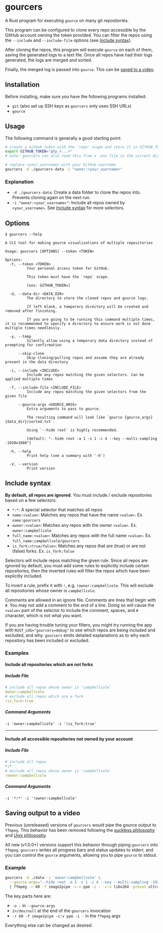 # gourcers

A Rust program for executing `gource` on many git repositories.

This program can be configured to clone every repo accessible by the GitHub account owning the token provided. You can filter the repos using the `--include` and `--include-file` options (see [Include syntax](#include-syntax)).

After cloning the repos, this program will execute `gource` on each of them, saving the generated logs to a text file. Once all repos have had their logs generated, the logs are merged and sorted.

Finally, the merged log is passed into `gource`. This can be [saved to a video](#saving-output-to-a-video).

## Installation

Before installing, make sure you have the following programs installed:

- `git` (also set up SSH keys as `gourcers` only uses SSH URLs)
- `gource`

## Usage

The following command is generally a good starting point:

```sh
# create a GitHub token with the 'repo' scope and store it in GITHUB_TOKEN or use the '-t' argument
export GITHUB_TOKEN="ghp_<...>"
# note: gourcers can also read this from a .env file in the current directory

# replace <your_username> with your GitHub username
gourcers -d ./gourcers-data -i "owner:<your_username>"
```

### Explanation

- `-d ./gourcers-data`: Create a data folder to clone the repos into. Prevents cloning again on the next run.
- `-i "owner:<your_username>"`: Include all repos owned by `<your_username>`. See [Include syntax](#include-syntax) for more selectors.

## Options

```console
$ gourcers --help

A CLI tool for making gource visualizations of multiple repositories

Usage: gourcers [OPTIONS] --token <TOKEN>

Options:
  -t, --token <TOKEN>
          Your personal access token for GitHub.
          
          This token must have the `repo` scope.
          
          [env: GITHUB_TOKEN=]

  -d, --data-dir <DATA_DIR>
          The directory to store the cloned repos and gource logs.
          
          If left blank, a temporary directory will be created and removed after finishing.
          
          If you are going to be running this command multiple times, it is recommended to specify a directory to ensure work is not done multiple times needlessly.

  -y, --temp
          Silently allow using a temporary data directory instead of prompting for confirmation

      --skip-clone
          Skip cloning/pulling repos and assume they are already present in the data directory

  -i, --include <INCLUDE>
          Include any repos matching the given selectors. Can be applied multiple times

  -f, --include-file <INCLUDE_FILE>
          Include any repos matching the given selectors from the given file

      --gource-args <GOURCE_ARGS>
          Extra arguments to pass to gource.
          
          The resulting command will look like `gource {gource_args} {data_dir}/sorted.txt`.
          
          Using `--hide root` is highly recommended.
          
          [default: "--hide root -a 1 -s 1 -c 4 --key --multi-sampling -1920x1080"]

  -h, --help
          Print help (see a summary with '-h')

  -V, --version
          Print version
```

## Include syntax

**By default, all repos are ignored**. You must include / exclude repositories based on a few selectors:

- `*:*`: A special selector that matches all repos
- `name:<value>`: Matches any repos that have the name `<value>`. Ex. `name:gourcers`
- `owner:<value>`: Matches any repos with the owner `<value>`. Ex. `owner:campbellcole`
- `full_name:<value>`: Matches any repos with the full name `<value>`. Ex. `full_name:campbellcole/gourcers`
- `is_fork:<true/false>`: Matches any repos that are (true) or are not (false) forks. Ex. `is_fork:false`

Selectors will include repos matching the given rule. Since all repos are ignored by default, you must add some rules to explicitly include certain repositories, then the inverted rules will filter the repos which have been explicitly included.

To invert a rule, prefix it with `!`, e.g. `!owner:campbellcole`. This will exclude all repositories whose owner is `campbellcole`.

Comments are allowed in an ignore file. Comments are lines that begin with `#`. You may not add a comment to the end of a line. Doing so will cause the `<value>` part of the selector to include the comment, spaces, and `#` character, which is not what you want.

If you are having trouble tuning your filters, you might try running the app with `RUST_LOG="gourcers=debug"` to see which repos are being included and excluded, and why. `gourcers` emits detailed explanations as to why each repository has been included or excluded.

### Examples

#### Include all repositories which are not forks

##### Include File

```yaml
# include all repos whose owner is 'campbellcole'
owner:campbellcole
# exclude all repos which are a fork
!is_fork:true
```

##### Command Arguments

`-i 'owner:campbellcole' -i '!is_fork:true'`

----

#### Include all accessible repositories not owned by your account

##### Include File

```yaml
# include all repos
*:*
# exclude all repos whose owner is 'campbellcole'
!owner:campbellcole
```

##### Command Arguments

`-i '*:*' -i '!owner:campbellcole'`

## Saving output to a video

Previous (unreleased) versions of `gourcers` would pipe the gource output to `ffmpeg`. This behavior has been removed following the [suckless philosophy](https://suckless.org/philosophy/) and [Unix philosophy](https://en.wikipedia.org/wiki/Unix_philosophy).

All new (v1.0.0+) versions support this behavior through piping `gourcers` into `ffmpeg`. `gourcers` writes all progress bars and status updates to stderr, and you can control the `gource` arguments, allowing you to pipe `gource` to stdout.

### Example

```sh
gourcers -d ./data -i 'owner:campbellcole' \
  --gource-args="--hide root -a 1 -s 1 -c 4 --key --multi-sampling -1920x1080 -o -" 2>/dev/null \
  | ffmpeg -r 60 -f image2pipe -c:v ppm -i - -c:v libx264 -preset ultrafast -crf 1 -bf 0 gource.mp4
```

The key parts here are:

- `-o -` in `--gource-args`
- `2>/dev/null` at the end of the `gourcers` invocation
- `-r 60 -f image2pipe -c:v ppm -i -` in the `ffmpeg` args

Everything else can be changed as desired.
